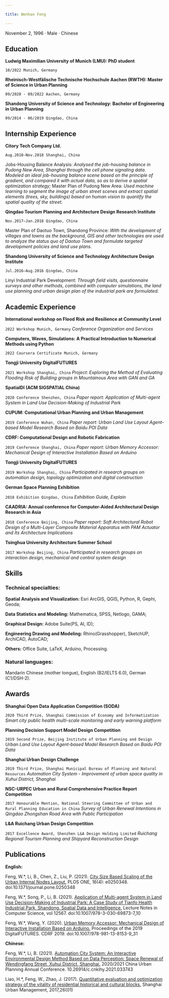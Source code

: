```yaml
---

title: Wenhan Feng

---
```


November 2, 1996 · Male · Chinese


## Education

**Ludwig Maximilian University of Munich (LMU): PhD student**

`10/2022 Munich, Germany`

**Rheinisch-Westfälische Technische Hochschule Aachen (RWTH): Master of Science in Urban Planning**

`09/2020 - 09/2022 Aachen, Germany`

**Shandong University of Science and Technology: Bachelor of Engineering in Urban Planning**

`09/2014 - 06/2019 Qingdao, China`



## Internship Experience

**Citory Tech Company Ltd.**

`Aug.2018–Nov.2018 Shanghai, China`

Jobs-Housing Balance Analysis: *Analysed the job-housing balance in Pudong New Area, Shanghai through the cell phone signaling data. Modeled an ideal job-housing balance scene based on the principle of gradient, and compared it with actual data, so as to derive a spatial optimization strategy;*
Master Plan of Pudong New Area: *Used machine learning to segment the image of urban street scenes and extract spatial elements (trees, sky, buildings) based on human vision to quantify the spatial quality of the street.*

**Qingdao Tourism Planning and Architecture Design Research Institute**

`Nov.2017–Jan.2018 Qingdao, China`

Master Plan of Daotuo Town, Shandong Province: *With the development of villages and towns as the background, GIS and other technologies are used to analyze the status quo of Daotuo Town and formulate targeted development policies and land use plans.*

**Shandong University of Science and Technology Architecture Design Institute**

`Jul.2016–Aug.2016 Qingdao, China`

Linyi Industrial Park Development: *Through field visits, questionnaire surveys and other methods, combined with computer simulations, the land use planning and urban design plan of the industrial park are formulated.*



## Academic Experience

**International workshop on Flood Risk and Resilience at Community Level**

`2022 Workshop Munich, Germany`
*Conference Organization and Services*

**Computers, Waves, Simulations: A Practical Introduction to Numerical Methods using Python**

`2022 Coursera Certificate Munich, Germany`

**Tongji University DigitalFUTURES**

`2021 Workshop Shanghai, China`
*Project: Exploring the Method of Evaluating Flooding Risk of Building groups in Mountainous Area with GAN and GA*

**SpatialDI (ACM SIGSPATIAL China)**

`2020 Conference Shenzhen, China`
*Paper report: Application of Multi-agent System in Land Use Decision-Making of Industrial Park*

**CUPUM: Computational Urban Planning and Urban Management**

`2019 Conference Wuhan, China`
*Paper report: Urban Land Use Layout Agent-based Model Research Based on Baidu POI Data*

**CDRF: Computational Design and Robotic Fabrication**

`2019 Conference Shanghai, China`
*Paper report: Urban Memory Accessor: Mechanical Design of Interactive Installation Based on Arduino*

**Tongji University DigitalFUTURES**

`2019 Workshop Shanghai, China`
*Participated in research groups on automation design, topology optimization and digital construction*

**German Space Planning Exhibition**

`2018 Exhibition Qingdao, China`
*Exhibition Guide, Explain*

**CAADRIA: Annual conference for Computer-Aided Architectural Design Research in Asia**

`2018 Conference Beijing, China`
*Paper report: Soft Architectural Robot Design of a Multi-Layer Composite Material Apparatus with PAM Actuator and Its Architecture Implications*

**Tsinghua University Architecture Summer School**

`2017 Workshop Beijing, China`
*Participated in research groups on interaction design, mechanical and control system design*



## Skills

### Technical specialties:

**Spatial Analysis and Visualization:** Esri ArcGIS, QGIS, Python, R, Gephi, Geoda;

**Data Statistics and Modeling:** Mathematica, SPSS, Netlogo, GAMA;

**Graphical Design:** Adobe Suite(PS, AI, ID);

**Engineering Drawing and Modeling:** Rhino(Grasshopper), SketchUP, ArchiCAD, AutoCAD;

**Others:** Office Suite, LaTeX, Arduino, Processing.

### Natural languages:

Mandarin Chinese (mother tongue), English (B2/IELTS 6.0), German (C1/DSH-2).



## Awards

**Shanghai Open Data Application Competition (SODA)**

`2020 Third Prize, Shanghai Commission of Economy and Informatization`
*Smart city public health multi-scale monitoring and early warning platform*

**Planning Decision Support Model Design Competition**

`2019 Second Prize, Beijing Institute of Urban Planning and Design`
*Urban Land Use Layout Agent-based Model Research Based on Baidu POI Data*

**Shanghai Urban Design Challenge**

`2019 Third Prize, Shanghai Municipal Bureau of Planning and Natural Resources`
*Automation City System - Improvement of urban space quality in Xuhui District, Shanghai*

**NSC-URPEC Urban and Rural Comprehensive Practice Report Competition**

`2017 Honourable Mention, National Steering Committee of Urban and Rural Planning Education in China`
*Survey of Urban Renewal Intentions in Qingdao Zhongshan Road Area with Public Participation*

**L&A Ruichang Urban Design Competition**

`2017 Excellence Award, Shenzhen L&A Design Holding Limited`
*Ruichang Regional Tourism Planning and Shipyard Reconstruction Design*



## Publications

**English:**

Feng, W.*, Li, B., Chen, Z., Liu, P. (2021). [City Size Based Scaling of the Urban Internal Nodes Layout.](https://www.researchgate.net/publication/351084271_City_size_based_scaling_of_the_urban_internal_nodes_layout) PLOS
ONE, 16(4): e0250348. doi:10.1371/journal.pone.0250348


Feng, W.*, Song, P., Li, B. (2021). [Application of Multi-agent System in Land Use Decision-Making of Industrial Park: A Case Study of Tianfo Health Industrial Park, Shandong. Spatial Data and Intelligence.](https://www.researchgate.net/publication/349680020_Application_of_Multi-agent_System_in_Land_Use_Decision-Making_of_Industrial_Park_A_Case_Study_of_Tianfo_Health_Industrial_Park_Shandong) Lecture Notes in Computer Science, vol 12567. doi:10.1007/978-3-030-69873-7_10

Feng, W.*, Wang, Y. (2020). [Urban Memory Accessor: Mechanical Design of Interactive Installation Based on Arduino.](https://www.researchgate.net/publication/334261520_Urban_Memory_Accessor_Mechanical_Design_of_Interactive_Installation_Based_on_Arduino) Proceedings of the 2019 DigitalFUTURES. CDRF 2019. doi:10.1007/978-981-13-8153-9_31

**Chinese:**

Feng, W.*, Li, B. (2021). [Automation City System: An Interactive Environmental Design Method Based on Data Perception: Space Renewal of Wendingfang Street, Xuhui District, Shanghai.](https://kns.cnki.net/kcms2/article/abstract?v=3uoqIhG8C467SBiOvrai6TdxYiSzCnOEEIKB-6S51JyFOld47yB1sKgi83M_Pv5heSF98r8FUPY0MuFxsS4KR63ee2FyIT-At1yd9J8XIuk%3d&uniplatform=NZKPT) 2020/2021 China Urban Planning Annual Conference. 	10.26914/c.cnkihy.2021.033743

Liao, H.*, Feng, W., Zhao, J. (2017). [Quantitative evaluation and optimization strategy of the vitality of residential historical and cultural blocks.](https://kns.cnki.net/kcms2/article/abstract?v=3uoqIhG8C46NmWw7YpEsKMypi3qVj28LntHptynnzpiPCHBHXhEuVQTLScnu_JN7Y0TMdnWFO13Y9kfhuK0JqZ4gqieDnawR&uniplatform=NZKPT) Shanghai Urban Management, 2017,26(01)
